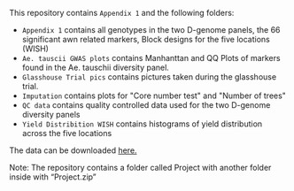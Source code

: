 This repository contains `Appendix 1` and the following folders:
- `Appendix 1` contains all genotypes in the two D-genome panels, the 66 significant awn related markers, Block designs for the five locations (WISH)
- `Ae. tauscii GWAS plots` contains Manhanttan and QQ Plots of markers found in the Ae. tauschii diversity panel.
- `Glasshouse Trial pics` contains pictures taken during the glasshouse trial.
- `Imputation` contains plots for "Core number test" and "Number of trees"
- `QC data` contains quality controlled data used for the two D-genome diversity panels
- `Yield Distribition WISH` contains histograms of yield distribution across the five locations

The data can be downloaded [here.](https://github.com/bfiakeye/MPhil-Project)
 
Note: The repository contains a folder called Project with another folder inside with “Project.zip”
